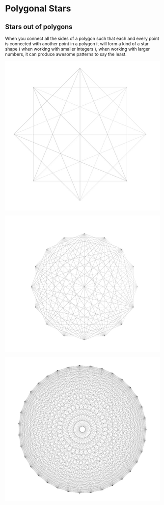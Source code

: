 # Polygonal Stars

## **Stars out of polygons**

When you connect all the sides of a polygon such that each and every point is connected with another point in a polygon it will form a kind of a star shape ( when working with smaller integers ), when working with larger numbers, it can produce awesome patterns to say the least.

![Small Pattern](/github/small.JPG)

![Medium Pattern](/github/medium.JPG)

![Complex Pattern](/github/complex.JPG)
